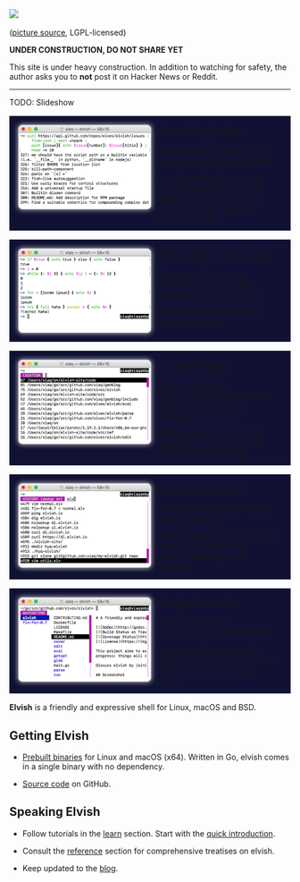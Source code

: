<style>
img.macos {
  border: 1px solid #ddd;
  border-radius: 6px;
  box-shadow: 0 0 10px #ddd;
}

.demo {
  margin: 16px 0;
  padding: 16px;
  background: #113;
}

.demo-col {
  width: 100%;
  float: left;
}

.demo-col img {
  display: block;
  margin: 0 auto;
}

.demo-description {
  margin: 16px 5% 0;
}

@media screen and (min-width: 800px) {
  .demo-col {
    width: 50%;
  }
  .demo-description {
    margin: 0 5%;
  }
}

.demo-title {
  font-size: 1.3em;
}

.demo-col p {
  margin-top: 16px;
  margin-bottom: 0;
}

.slider {
  clear: both
}
</style>

<div>
  <img src="https://upload.wikimedia.org/wikipedia/commons/6/6a/Under_construction_icon-orange.svg" width="200px">

  <p>(<a href="https://commons.wikimedia.org/wiki/File:Under_construction_icon-orange.svg">picture source</a>, LGPL-licensed)</p>

  <p><b>UNDER CONSTRUCTION, DO NOT SHARE YET</b></p>
  <p>
    This site is under heavy construction. In addition to watching for safety,
    the author asks you to <b>not</b> post it on Hacker News or Reddit.
  </p>
</div>

<hr>

TODO: Slideshow

<div class="demo">

  <div class="demo-col">
    <img src="assets/pipeline.png" srcset="assets/pipeline-2x.png 2x" class="macos" alt="Rich pipeline demo in elvish">
  </div>

  <div class="demo-col"> <div class="demo-description">
    <div class="demo-title">Powerful pipelines</div>
    <p>
      Have data more complex than what grep and cut can handle?
    </p>
    <p>
      Pipelines in elvish can carry structured data, not just text. Stream
      your lists, maps and even functions through the powerful pipeline.
    </p>
  </div> </div>

  <div class="slider"></div>

</div>


<div class="demo">
  <div class="demo-col">
    <img src="assets/control.png" srcset="assets/control-2x.png 2x" class="macos" alt="Screenshot of control structures">
  </div>

  <div class="demo-col"> <div class="demo-description">
    <div class="demo-title">C-like control structures</div>
    <p>
      Never sure where to put semicolons, and no longer amused by "fi" and
      "esac"?
    </p>
    <p>
      Elvish uses curly braces for control structures.
    </p>
  </div> </div>

  <div class="slider"></div>
</div>


<div class="demo">
  <div class="demo-col">
    <img src="assets/location.png" srcset="assets/location-2x.png 2x" class="macos" alt="Screenshot of location mode">
  </div>

  <div class="demo-col"> <div class="demo-description">
    <div class="demo-title">Location mode</div>
    <p>
      Tired of cd'ing into /a/long/nested/directory? Keep forgetting where
      your configuration files are?
    </p>
    <p>
      Elvish remembers where you have been. Press Ctrl-L and search, like in a
      browser.
    </p>
  </div> </div>

  <div class="slider"></div>
</div>


<div class="demo">
  <div class="demo-col">
    <img src="assets/histlist.png" srcset="assets/histlist-2x.png 2x" class="macos" alt="Screenshot of history listing mode">
  </div>

  <div class="demo-col"> <div class="demo-description">
    <div class="demo-title">Command history</div>
    <p>
      Need to remind yourself of the usage of ffmpeg?
    </p>
    <p>
      Just dig through your command history. Press Ctrl-R and search. Same
      key, more features.
    </p>
  </div> </div>

  <div class="slider"></div>
</div>


<div class="demo">
  <div class="demo-col">
    <img src="assets/navigation.png" srcset="assets/navigation-2x.png 2x" class="macos" alt="Screenshot of navigation mode">
  </div>

  <div class="demo-col"> <div class="demo-description">
    <div class="demo-title">Navigation mode</div>
    <p>
      Power of the shell or convenience of a file manager?
    </p>
    <p>
      Choose two. Press Ctrl-N to quickly navigate directories and preview
      files, with full shell power.
    </p>
  </div> </div>

  <div class="slider"></div>
</div>


**Elvish** is a friendly and expressive shell for Linux, macOS and BSD.

## Getting Elvish

*   [Prebuilt binaries](https://dl.elvish.io) for Linux and macOS (x64).
    Written in Go, elvish comes in a single binary with no dependency.

*   [Source code](https://github.com/elves/elvish) on GitHub.

## Speaking Elvish

*   Follow tutorials in the [learn](learn) section. Start with the [quick
    introduction](learn/quick-intro.html).

*   Consult the [reference](ref) section for comprehensive treatises on
    elvish.

*   Keep updated to the [blog](blog).
